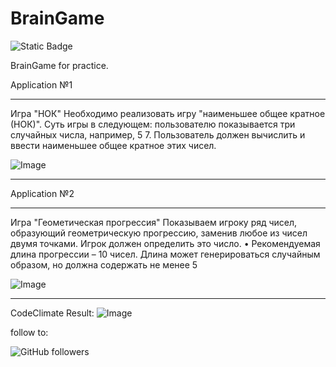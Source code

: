 # BrainGame
![Static Badge](https://img.shields.io/badge/damnboy-thatwasreallygood-blue)

BrainGame for practice.

Application №1

**************  
Игра "НОК" Необходимо реализовать игру "наименьшее общее кратное (НОК)". 
Суть игры в следующем: пользователю показывается три случайных числа, например, 5 7. 
Пользователь должен вычислить и ввести наименьшее общее кратное этих чисел.

![Image](https://github.com/user-attachments/assets/cc4e2d87-4135-4d1d-b215-c1496ffa5962)

**************

Application №2

************** 
Игра "Геометическая прогрессия" Показываем игроку ряд чисел, образующий геометрическую прогрессию, заменив любое из чисел двумя точками.
Игрок должен определить это число. • Рекомендуемая длина прогрессии – 10 чисел.
Длина может генерироваться случайным образом, но должна содержать не менее 5

![Image](https://github.com/user-attachments/assets/288f3c5f-0bf7-493d-9308-9a66371f12b4)

************** 

CodeClimate Result:
![Image](https://github.com/user-attachments/assets/29b45c10-ba8d-4a9a-99fb-82fc4be787bc)

follow to:

![GitHub followers](https://img.shields.io/github/followers/user?style=for-the-badge&logo=x&labelColor=black&link=https%3A%2F%2Fx.com%2Findeadmau5)

